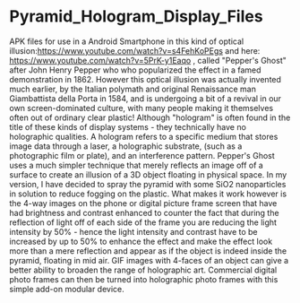 # Pyramid_Hologram_Display_Files
APK files for use in a Android Smartphone in this kind of optical illusion:https://www.youtube.com/watch?v=s4FehKoPEgs and here: https://www.youtube.com/watch?v=5PrK-y1Eaqo  , called "Pepper's Ghost" after John Henry Pepper who who popularized the effect in a famed demonstration in 1862. However this optical illusion was actually invented much earlier, by the Italian polymath and original Renaissance man Giambattista della Porta in 1584, and is undergoing a bit of a revival in our own screen-dominated culture, with many people making it themselves often out of ordinary clear plastic!  Although "hologram" is often found in the title of these kinds of display systems - they technically have no holographic qualities. A hologram refers to a specific medium that stores image data through a laser, a holographic substrate, (such as a photographic film or plate), and an interference pattern. Pepper's Ghost uses a much simpler technique that merely reflects an image off of a surface to create an illusion of a 3D object floating in physical space.  In my version, I have decided to spray the pyramid with some SiO2 nanoparticles in solution to reduce fogging on the plastic. What makes it work however is the 4-way images on the phone or digital picture frame screen that have had brightness and contrast enhanced to counter the fact that during the reflection of light off of each side of the frame you are reducing the light intensity by 50% - hence the light intensity and contrast have to be increased by up to 50% to enhance the effect and make the effect look more than a mere reflection and appear as if the object is indeed inside the pyramid, floating in mid air.   GIF images with 4-faces of an object can give a better ability to broaden the range of holographic art. Commercial digital photo frames can then be turned into holographic photo frames with this simple add-on modular device.

